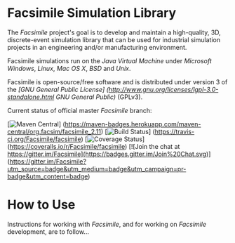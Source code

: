 Facsimile Simulation Library
============================

The _Facsimile_ project's goal is to develop and maintain a high-quality, 3D, discrete-event simulation library that can
be used for industrial simulation projects in an engineering and/or manufacturing environment.

Facsimile simulations run on the _Java Virtual Machine_ under _Microsoft Windows_, _Linux_, _Mac OS X_, _BSD_ and
_Unix_.

Facsimile is open-source/free software and is distributed under version 3 of the _[GNU General Public License]
(http://www.gnu.org/licenses/lgpl-3.0-standalone.html GNU General Public)_ (GPLv3).

Current status of official master _Facsimile_ branch:

[![Maven Central](https://maven-badges.herokuapp.com/maven-central/org.facsim/facsimile_2.11/badge.svg)]
(https://maven-badges.herokuapp.com/maven-central/org.facsim/facsimile_2.11)
[![Build Status](https://travis-ci.org/Facsimile/facsimile.svg?branch=master)]
(https://travis-ci.org/Facsimile/facsimile)
[![Coverage Status](https://coveralls.io/repos/Facsimile/facsimile/badge.svg)]
(https://coveralls.io/r/Facsimile/facsimile)
[![Join the chat at https://gitter.im/Facsimile](https://badges.gitter.im/Join%20Chat.svg)]
(https://gitter.im/Facsimile?utm_source=badge&utm_medium=badge&utm_campaign=pr-badge&utm_content=badge)

# How to Use

Instructions for working with _Facsimile_, and for working on _Facsimile_ development, are to follow...